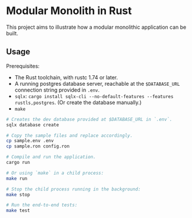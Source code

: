 # Modular Monolith in Rust

This project aims to illustrate how a modular monolithic application can be built.

## Usage

Prerequisites:
- The Rust toolchain, with rustc 1.74 or later.
- A running postgres database server, reachable at the `$DATABASE_URL` connection string provided in `.env`.
- `sqlx`: `cargo install sqlx-cli --no-default-features --features rustls,postgres`. (Or create the database manually.)
- `make`

```sh
# Creates the dev database provided at $DATABASE_URL in `.env`.
sqlx database create 

# Copy the sample files and replace accordingly.
cp sample.env .env
cp sample.ron config.ron

# Compile and run the application.
cargo run

# Or using `make` in a child process:
make run

# Stop the child process running in the background:
make stop

# Run the end-to-end tests:
make test
```
